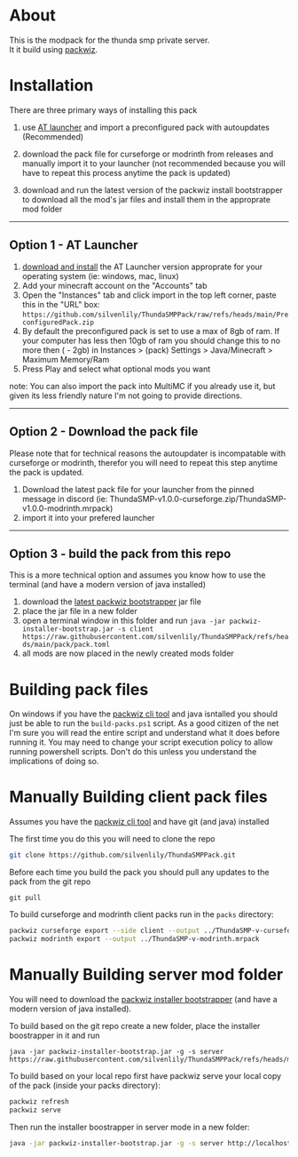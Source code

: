 # About

This is the modpack for the thunda smp private server.  
It it build using [packwiz](https://packwiz.infra.link/).

# Installation

There are three primary ways of installing this pack

1. use [AT launcher](https://atlauncher.com/) and import a preconfigured pack with autoupdates (Recommended)

2. download the pack file for curseforge or modrinth from releases and manually import it to your launcher (not recommended because you will have to repeat this process anytime the pack is updated)

3. download and run the latest version of the packwiz install bootstrapper to download all the mod's jar files and install them in the approprate mod folder

---
## Option 1 - AT Launcher

1. [download and install](https://atlauncher.com/downloads) the AT Launcher version approprate for your operating system (ie: windows, mac, linux)
2. Add your minecraft account on the "Accounts" tab
3. Open the "Instances" tab and click import in the top left corner, paste this in the "URL" box: `https://github.com/silvenlily/ThundaSMPPack/raw/refs/heads/main/PreconfiguredPack.zip`
4. By default the preconfigured pack is set to use a max of 8gb of ram. If your computer has less then 10gb of ram you should change this to no more then (<your system ram> - 2gb) in Instances > (pack) Settings > Java/Minecraft > Maximum Memory/Ram
5. Press Play and select what optional mods you want

note: You can also import the pack into MultiMC if you already use it, but given its less friendly nature I'm not going to provide directions.

---
## Option 2 - Download the pack file

Please note that for technical reasons the autoupdater is incompatable with curseforge or modrinth, therefor you will need to repeat this step anytime the pack is updated.

1. Download the latest pack file for your launcher from the pinned message in discord (ie: ThundaSMP-v1.0.0-curseforge.zip/ThundaSMP-v1.0.0-modrinth.mrpack)
2. import it into your prefered launcher

---
## Option 3 - build the pack from this repo

This is a more technical option and assumes you know how to use the terminal (and have a modern version of java installed)

1. download the [latest packwiz bootstrapper](https://github.com/packwiz/packwiz-installer-bootstrap/releases) jar file
2. place the jar file in a new folder
3. open a terminal window in this folder and run `java -jar packwiz-installer-bootstrap.jar -s client https://raw.githubusercontent.com/silvenlily/ThundaSMPPack/refs/heads/main/pack/pack.toml`
4. all mods are now placed in the newly created mods folder

# Building pack files

On windows if you have the [packwiz cli tool](https://packwiz.infra.link/installation/) and java isntalled you should just be able to run the `build-packs.ps1` script. As a good citizen of the net I'm sure you will read the entire script and understand what it does before running it. You may need to change your script execution policy to allow running powershell scripts. Don't do this unless you understand the implications of doing so.

# Manually Building client pack files

Assumes you have the [packwiz cli tool](https://packwiz.infra.link/installation/) and have git (and java) installed

The first time you do this you will need to clone the repo
```sh
git clone https://github.com/silvenlily/ThundaSMPPack.git
```

Before each time you build the pack you should pull any updates to the pack from the git repo
```
git pull
```

To build curseforge and modrinth client packs run in the `packs` directory:
```sh
packwiz curseforge export --side client --output ../ThundaSMP-v-curseforge.zip
packwiz modrinth export --output ../ThundaSMP-v-modrinth.mrpack
```
# Manually Building server mod folder
You will need to download the [packwiz installer bootstrapper](https://github.com/packwiz/packwiz-installer-bootstrap/releases) (and have a modern version of java installed).

To build based on the git repo create a new folder, place the installer boostrapper in it and run
```
java -jar packwiz-installer-bootstrap.jar -g -s server https://raw.githubusercontent.com/silvenlily/ThundaSMPPack/refs/heads/main/pack/pack.toml
```

To build based on your local repo first have packwiz serve your local copy of the pack (inside your packs directory):
```sh
packwiz refresh
packwiz serve
```

Then run the installer boostrapper in server mode in a new folder:
```sh
java -jar packwiz-installer-bootstrap.jar -g -s server http://localhost:8080/pack.toml
```
